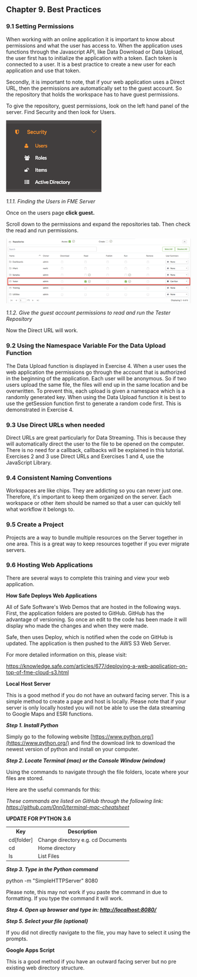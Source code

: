 Chapter 9. Best Practices
-------------------------

### 9.1 Setting Permissions

When working with an online application it is important to know about
permissions and what the user has access to. When the application uses
functions through the Javascript API, like Data Download or Data Upload,
the user first has to initialize the application with a token. Each
token is connected to a user. It is a best practice to create a new user
for each application and use that token.

Secondly, it is important to note, that if your web application uses a
Direct URL, then the permissions are automatically set to the guest
account. So the repository that holds the workspace has to have guest
permissions.

To give the repository, guest permissions, look on the left hand panel
of the server. Find Security and then look for Users.

![](./Images/1.1.1.Users.png)


*1.1.1. Finding the Users in FME Server*

Once on the users page **click guest.**

Scroll down to the permissions and expand the repositories tab. Then
check the read and run permissions.

![](./Images/1.1.2.Permissions.png)

*1.1.2. Give the guest account permissions to read and run the Tester
Repository*

Now the Direct URL will work.

### 9.2 Using the Namespace Variable For the Data Upload Function

The Data Upload function is displayed in Exercise 4. When a user uses
the web application the permissions go through the account that is
authorized in the beginning of the application. Each user will be
anonymous. So if two users upload the same file, the files will end up
in the same location and be overwritten. To prevent this, each upload is
given a namespace which is a randomly generated key. When using the Data
Upload function it is best to use the getSession function first to
generate a random code first. This is demonstrated in Exercise 4.

### 9.3 Use Direct URLs when needed

Direct URLs are great particularly for Data Streaming. This is because
they will automatically direct the user to the file to be opened on the
computer. There is no need for a callback, callbacks will be explained
in this tutorial. Exercises 2 and 3 use Direct URLs and Exercises 1 and
4, use the JavaScript Library.

### 9.4 Consistent Naming Conventions

Workspaces are like chips. They are addicting so you can never just one.
Therefore, it\'s important to keep them organized on the server. Each
workspace or other item should be named so that a user can quickly tell
what workflow it belongs to.

### 9.5 Create a Project

Projects are a way to bundle multiple resources on the Server together
in one area. This is a great way to keep resources together if you ever
migrate servers.

### 9.6 Hosting Web Applications

There are several ways to complete this training and view your web
application.

**How Safe Deploys Web Applications**

All of Safe Software's Web Demos that are hosted in the following ways.
First, the application folders are posted to GitHub. GitHub has the
advantage of versioning. So once an edit to the code has been made it
will display who made the changes and when they were made.

Safe, then uses Deploy, which is notified when the code on GitHub is
updated. The application is then pushed to the AWS S3 Web Server.

For more detailed information on this, please visit:

https://knowledge.safe.com/articles/677/deploying-a-web-application-on-top-of-fme-cloud-s3.html

**Local Host Server**

This is a good method if you do not have an outward facing server. This
is a simple method to create a page and host is locally. Please note
that if your server is only locally hosted you will not be able to use
the data streaming to Google Maps and ESRI functions.

***Step 1. Install Python***

Simply go to the following website
[https://www.python.org/](https://www.python.org/) and
find the download link to download the newest version of python and
install on your computer.

***Step 2. Locate Terminal (mac) or the Console Window (window)***

Using the commands to navigate through the file folders, locate where
your files are stored.

Here are the useful commands for this:

*These commands are listed on GitHub through the following link:
https://github.com/0nn0/terminal-mac-cheatsheet*

**UPDATE FOR PYTHON 3.6**

<table>

<tr>
<th>Key</th>
<th>Description</th>

</tr>

<tr>
<td>cd[folder]</td>
<td>Change directory e.g. cd Documents</td>

<tr>
<td>cd</td>
<td> Home directory
</td>

<tr>
<td>ls</td>
<td>List Files</td>

</table>



***Step 3. Type in the Python command***

python -m "SimpleHTTPServer" 8080

Please note, this may not work if you paste the command in due to
formatting. If you type the command it will work.

***Step 4. Open up browser and type in:
[http://localhost:8080/](http://localhost:8080/)***

***Step 5. Select your file (optional)***

If you did not directly navigate to the file, you may have to select it
using the prompts.

**Google Apps Script**

This is a good method if you have an outward facing server but no pre
existing web directory structure.
